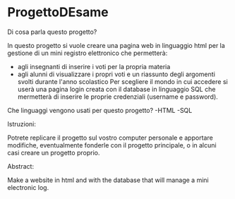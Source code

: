 # ProgettoDEsame

Di cosa parla questo progetto?

In questo progetto si vuole creare una pagina web in linguaggio html per la gestione di un mini registro elettronico che permetterà:
- agli insegnanti di inserire i voti per la propria materia
- agli alunni di visualizzare i propri voti e un riassunto degli argomenti svolti durante l'anno scolastico
Per scegliere il mondo in cui accedere si userà una pagina login creata con il database in linguaggio SQL che mermetterà di inserire le proprie credenziali (username e password).

Che linguaggi vengono usati per questo progetto?
-HTML
-SQL

Istruzioni:

Potrete replicare il progetto sul vostro computer personale e apportare modifiche, eventualmente fonderle con il progetto principale, o in alcuni casi creare un progetto proprio.

Abstract:


Make a website in html and with the database that will manage a mini electronic log.

